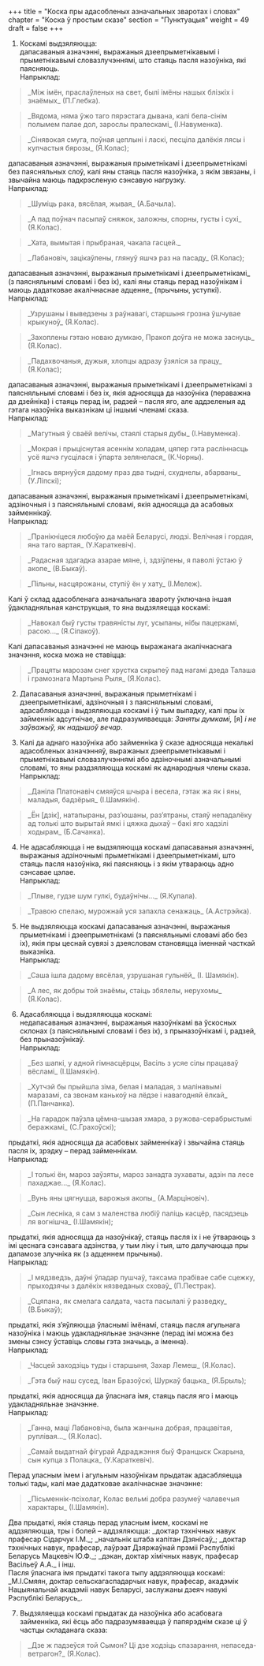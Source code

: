 +++
title = "Коска пры адасобленых азначальных зваротах і словах"
chapter = "Коска ў простым сказе"
section = "Пунктуацыя"
weight = 49
draft = false
+++

1. Коскамі выдзяляюцца:
<br>дапасаваныя азначэнні, выражаныя дзеепрыметнікавымі і прыметнікавымі словазлучэннямі, што стаяць пасля назоўніка, які паясняюць.
<br>Напрыклад:
<blockquote>_Між імён, праслаўленых на свет, былі імёны нашых блізкіх і знаёмых_ (П.Глебка).</blockquote>
<blockquote>_Вядома, няма ўжо таго пярэстага дывана, калі бела-сінім полымем палае дол, зарослы пралескамі_ (І.Навуменка).</blockquote>
<blockquote>_Сінявокая смуга, поўная цеплыні і ласкі, песціла далёкія лясы і купчастыя бярозы_ (Я.Колас);</blockquote>
дапасаваныя азначэнні, выражаныя прыметнікамі і дзеепрыметнікамі без паясняльных слоў, калі яны стаяць пасля назоўніка, з якім звязаны, і звычайна маюць падкрэсленую сэнсавую нагрузку.
<br>Напрыклад:
<blockquote>_Шуміць рака, вясёлая, жывая_ (А.Бачыла).</blockquote>
<blockquote>_А пад поўнач пасыпаў сняжок, заложны, спорны, густы і сухі_ (Я.Колас).</blockquote>
<blockquote>_Хата, вымытая і прыбраная, чакала гасцей._</blockquote>
<blockquote>_Лабановіч, зацікаўлены, глянуў яшчэ раз на пасаду_ (Я.Колас);</blockquote>
дапасаваныя азначэнні, выражаныя прыметнікамі і дзеепрыметнікамі_ (з паясняльнымі словамі і без іх), калі яны стаяць перад назоўнікам і маюць дадатковае акалічнаснае адценне_ (прычыны, уступкі).
<br>Напрыклад:
<blockquote>_Узрушаны і выведзены з раўнавагі, старшыня грозна ўшчувае крыкуноў_ (Я.Колас).</blockquote>
<blockquote>_Захоплены гэтаю новаю думкаю, Пракоп доўга не можа заснуць_ (Я.Колас).</blockquote>
<blockquote>_Падахвочаныя, дужыя, хлопцы адразу ўзяліся за працу_ (Я.Колас);</blockquote>
дапасаваныя азначэнні, выражаныя прыметнікамі і дзеепрыметнікамі з паясняльнымі словамі і без іх, якія адносяцца да назоўніка (пераважна да дзейніка) і стаяць перад ім, радзей – пасля яго, але аддзеленыя ад гэтага назоўніка выказнікам ці іншымі членамі сказа.
<br>Напрыклад:
<blockquote>_Магутныя ў сваёй велічы, стаялі старыя дубы_ (І.Навуменка).</blockquote>
<blockquote>_Мокрая і прыціснутая асеннім холадам, цяпер гэта расліннасць усё яшчэ гусцілася і ўпарта зелянелася_ (К.Чорны).</blockquote>
<blockquote>_Ігнась вярнуўся дадому праз два тыдні, схуднелы, абарваны_ (У.Ліпскі);</blockquote>
дапасаваныя азначэнні, выражаныя прыметнікамі і дзеепрыметнікамі, адзіночныя і з паясняльнымі словамі, якія адносяцца да асабовых займеннікаў.
<br>Напрыклад:
<blockquote>_Пранікніцеся любоўю да маёй Беларусі, людзі. Велічная і гордая, яна таго вартая_ (У.Караткевіч).</blockquote>
<blockquote>_Радасная здагадка азарае мяне, і, здзіўлены, я паволі ўстаю ў акопе_ (В.Быкаў).</blockquote>
<blockquote>_Пільны, насцярожаны, ступіў ён у хату_ (І.Мележ).</blockquote>
Калі ў склад адасобленага азначальнага звароту ўключана іншая ўдакладняльная канструкцыя, то яна выдзяляецца коскамі: 
<blockquote>_Навокал быў густы травяністы луг, усыпаны, нібы пацеркамі, расою..._ (Я.Сіпакоў).</blockquote>
Калі дапасаваныя азначэнні не маюць выражанага акалічнаснага значэння, коска можа не ставіцца: 
<blockquote>_Працяты марозам снег хрустка скрыпеў пад нагамі дзеда Талаша і грамознага Мартына Рыля_ (Я.Колас).</blockquote>

2. Дапасаваныя азначэнні, выражаныя прыметнікамі і дзеепрыметнікамі, адзіночныя і з паясняльнымі словамі, адасабляюцца і выдзяляюцца коскамі і ў тым выпадку, калі пры іх займеннік адсутнічае, але падразумяваецца: _Заняты думкамі,_ [я] _і не заўважыў, як надышоў вечар_.

3. Калі да аднаго назоўніка або займенніка ў сказе адносяцца некалькі адасобленых азначэнняў, выражаных дзеепрыметнікавымі і прыметнікавымі словазлучэннямі або адзіночнымі азначальнымі словамі, то яны раздзяляюцца коскамі як аднародныя члены сказа.
<br>Напрыклад:
<blockquote>_Даніла Платонавіч смяяўся шчыра і весела, гэтак жа як і яны, маладыя, бадзёрыя_ (І.Шамякін).</blockquote>
<blockquote>_Ён [дзік], натапыраны, раз’юшаны, раз’ятраны, стаяў непадалёку ад толькі што вырытай ямкі і цяжка дыхаў – бакі яго хадзілі ходырам_ (Б.Сачанка).</blockquote> 

4. Не адасабляюцца і не выдзяляюцца коскамі дапасаваныя азначэнні, выражаныя адзіночнымі прыметнікамі і дзеепрыметнікамі, што стаяць пасля назоўніка, які паясняюць і з якім утвараюць адно сэнсавае цэлае.
<br>Напрыклад:
<blockquote>_Плыве, гудзе шум гулкі, будаўнічы..._ (Я.Купала).</blockquote>
<blockquote>_Травою спелаю, мурожнай уся запахла сенажаць_ (А.Астрэйка).</blockquote>

5. Не выдзяляюцца коскамі дапасаваныя азначэнні, выражаныя прыметнікамі і дзеепрыметнікамі (з паясняльнымі словамі або без іх), якія пры цеснай сувязі з дзеясловам становяцца іменнай часткай выказніка.
<br>Напрыклад:
<blockquote>_Саша ішла дадому вясёлая, узрушаная гульнёй_ (І. Шамякін).</blockquote>
<blockquote>_А лес, як добры той знаёмы, стаіць збялелы, нерухомы_ (Я.Колас).</blockquote>

6. Адасабляюцца і выдзяляюцца коскамі:
<br>недапасаваныя азначэнні, выражаныя назоўнікамі ва ўскосных склонах (з паясняльнымі словамі і без іх), з прыназоўнікамі і, радзей, без прыназоўнікаў.
<br>Напрыклад:
<blockquote>_Без шапкі, у адной гімнасцёрцы, Васіль з усяе сілы працаваў вёсламі_ (І.Шамякін).</blockquote>
<blockquote>_Хутчэй бы прыйшла зіма, белая і маладая, з малінавымі маразамі, са звонам канькоў на лёдзе і навагодняй ёлкай_ (П.Панчанка).</blockquote>
<blockquote>_На гарадок паўзла цёмна-шызая хмара, з ружова-серабрыстымі беражкамі_ (С.Грахоўскі);</blockquote>
прыдаткі, якія адносяцца да асабовых займеннікаў і звычайна стаяць пасля іх, зрэдку – перад займеннікам.
<br>Напрыклад:
<blockquote>_І толькі ён, мароз заўзяты, мароз занадта зухаваты, адзін па лесе пахаджае..._ (Я.Колас).</blockquote>
<blockquote>_Вунь яны цягнуцца, варожыя акопы_ (А.Марціновіч).</blockquote>
<blockquote>_Сын лесніка, я сам з маленства любіў паліць касцёр, пасядзець ля вогнішча_ (І.Шамякін);</blockquote>
прыдаткі, якія адносяцца да назоўнікаў, стаяць пасля іх і не ўтвараюць з імі цеснага сэнсавага адзінства, у тым ліку і тыя, што далучаюцца пры дапамозе злучніка як (з адценнем прычыны).
<br>Напрыклад:
<blockquote>_І мядзведзь, даўні ўладар пушчаў, таксама прабівае сабе сцежку, прыходзячы з далёкіх нязведаных сховаў_ (П.Пестрак).</blockquote>
<blockquote>_Сцяпана, як смелага салдата, часта пасылалі ў разведку_ (В.Быкаў);</blockquote>
прыдаткі, якія з’яўляюцца ўласнымі імёнамі, стаяць пасля агульнага назоўніка і маюць удакладняльнае значэнне (перад імі можна без змены сэнсу ўставіць словы гэта значыць, а іменна).
<br>Напрыклад:
<blockquote>_Часцей заходзіць туды і старшыня, Захар Лемеш_ (Я.Колас).</blockquote>
<blockquote>_Гэта быў наш сусед, Іван Бразоўскі, Шуркаў бацька_ (Я.Брыль);</blockquote>
прыдаткі, якія адносяцца да ўласнага імя, стаяць пасля яго і маюць удакладняльнае значэнне.
<br>Напрыклад:
<blockquote>_Ганна, маці Лабановіча, была жанчына добрая, працавітая, руплівая..._ (Я.Колас).</blockquote>
<blockquote>_Самай выдатнай фігурай Адраджэння быў Францыск Скарына, сын купца з Полацка_ (У.Караткевіч).</blockquote>
Перад уласным імем і агульным назоўнікам прыдатак адасабляецца толькі тады, калі мае дадатковае акалічнаснае значэнне: 
<blockquote>_Пісьменнік-псіхолаг, Колас вельмі добра разумеў чалавечыя характары_ (І.Шамякін).</blockquote>
Два прыдаткі, якія стаяць перад уласным імем, коскамі не аддзяляюцца, тры і болей – аддзяляюцца: _доктар тэхнічных навук прафесар Сідарчук І.М._; _начальнік штаба капітан Дзянісаў_; _доктар тэхнічных навук, прафесар, лаўрэат Дзяржаўнай прэміі Рэспублікі Беларусь Мацкевіч Ю.Ф._; _дэкан, доктар хімічных навук, прафесар Васільеў А.А._ і інш.
<br>Пасля ўласнага імя прыдаткі такога тыпу аддзяляюцца коскамі: _М.І.Смяян, доктар сельскагаспадарчых навук, прафесар, акадэмік Нацыянальнай акадэміі навук Беларусі, заслужаны дзеяч навукі Рэспублікі Беларусь_.

7. Выдзяляецца коскамі прыдатак да назоўніка або асабовага займенніка, які ёсць або падразумяваецца ў папярэднім сказе ці ў частцы складанага сказа: 
<blockquote>_Дзе ж падзеўся той Сымон? Ці дзе ходзіць спазарання, непаседа-ветрагон?_ (Я.Колас).</blockquote>